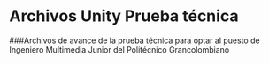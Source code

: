 # Archivos Unity Prueba técnica

###Archivos de avance de la prueba técnica para optar al puesto de Ingeniero Multimedia Junior del Politécnico Grancolombiano
